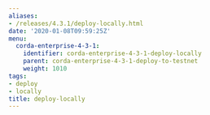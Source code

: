 ```yaml
---
aliases:
- /releases/4.3.1/deploy-locally.html
date: '2020-01-08T09:59:25Z'
menu:
  corda-enterprise-4-3-1:
    identifier: corda-enterprise-4-3-1-deploy-locally
    parent: corda-enterprise-4-3-1-deploy-to-testnet
    weight: 1010
tags:
- deploy
- locally
title: deploy-locally
---
```


